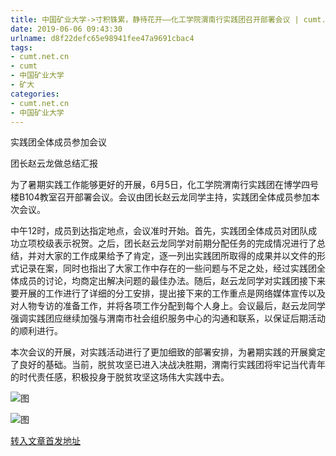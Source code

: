 ```yaml
---
title: 中国矿业大学->寸积铢累，静待花开——化工学院渭南行实践团召开部署会议 | cumt.net.cn
date: 2019-06-06 09:43:30
urlname: d8f22defc65e98941fee47a9691cbac4
tags: 
- cumt.net.cn
- cumt
- 中国矿业大学
- 矿大
categories:
- cumt.net.cn
- 中国矿业大学
---
```



实践团全体成员参加会议

团长赵云龙做总结汇报

为了暑期实践工作能够更好的开展，6月5日，化工学院渭南行实践团在博学四号楼B104教室召开部署会议。会议由团长赵云龙同学主持，实践团全体成员参加本次会议。

中午12时，成员到达指定地点，会议准时开始。首先，实践团全体成员对团队成功立项校级表示祝贺。之后，团长赵云龙同学对前期分配任务的完成情况进行了总结，并对大家的工作成果给予了肯定，逐一列出实践团所取得的成果并以文件的形式记录在案，同时也指出了大家工作中存在的一些问题与不足之处，经过实践团全体成员的讨论，均商定出解决问题的最佳办法。随后，赵云龙同学对实践团接下来要开展的工作进行了详细的分工安排，提出接下来的工作重点是网络媒体宣传以及对人物专访的准备工作，并将各项工作分配到每个人身上。会议最后，赵云龙同学强调实践团应继续加强与渭南市社会组织服务中心的沟通和联系，以保证后期活动的顺利进行。

本次会议的开展，对实践活动进行了更加细致的部署安排，为暑期实践的开展奠定了良好的基础。当前，脱贫攻坚已进入决战决胜期，渭南行实践团将牢记当代青年的时代责任感，积极投身于脱贫攻坚这场伟大实践中去。



![图](http://xwzx.cumt.edu.cn/_upload/article/images/2a/ce/c8ab34a440a6925296d38e669081/1ccc01db-9f59-4b13-b651-e3009897460c.jpg)

![图](http://xwzx.cumt.edu.cn/_upload/article/images/2a/ce/c8ab34a440a6925296d38e669081/e972d51c-c0c6-4785-8123-0120131fd61d.jpg)

[转入文章首发地址](http://xwzx.cumt.edu.cn/10/5b/c523a528475/page.htm)